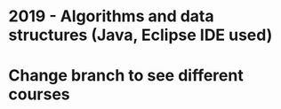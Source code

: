 # 2019 - Algorithms and data structures (Java, Eclipse IDE used)
# Change branch to see different courses
